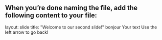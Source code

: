 When you’re done naming the file, add the following content to your file:
---
layout: slide
title: "Welcome to our second slide!"
bonjour
Your text
Use the left arrow to go back!
